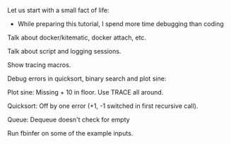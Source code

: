 Let us start with a small fact of life:
* While preparing this tutorial, I spend more time debugging than coding

Talk about docker/kitematic, docker attach, etc.

Talk about script and logging sessions.

Show tracing macros.

Debug errors in quicksort, binary search and plot sine:

Plot sine:
Missing + 10 in floor.
Use TRACE all around.

Quicksort:
Off by one error (+1, -1 switched in first recursive call).

Queue:
Dequeue doesn't check for empty

Run fbinfer on some of the example inputs.
